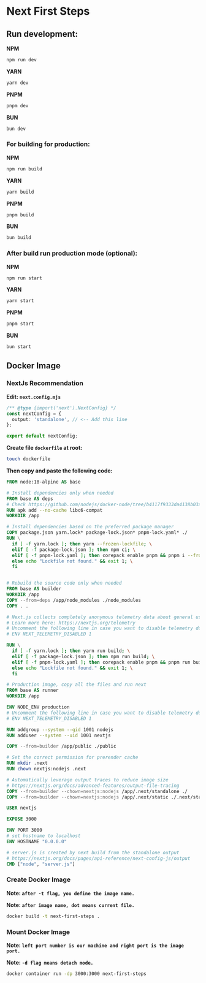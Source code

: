 # Next First Steps

## Run development:

**NPM**
```bash
npm run dev
```

**YARN**

```bash
yarn dev
```

**PNPM**

```bash
pnpm dev
```

**BUN**

```bash
bun dev
```

### For building for production:

**NPM**
```bash
npm run build
```

**YARN**

```bash
yarn build
```

**PNPM**

```bash
pnpm build
```

**BUN**

```bash
bun build
```

### After build run production mode (optional):

**NPM**
```bash
npm run start
```

**YARN**

```bash
yarn start
```

**PNPM**

```bash
pnpm start
```

**BUN**

```bash
bun start
```

## Docker Image

### NextJs Recommendation

**Edit: ```next.config.mjs```**

```typescript
/** @type {import('next').NextConfig} */
const nextConfig = {
  output: 'standalone', // <-- Add this line
};

export default nextConfig;
```

**Create file ```dockerfile``` at root:**

```bash
touch dockerfile
```

**Then copy and paste the following code:**

```dockerfile
FROM node:18-alpine AS base

# Install dependencies only when needed
FROM base AS deps
# Check https://github.com/nodejs/docker-node/tree/b4117f9333da4138b03a546ec926ef50a31506c3#nodealpine to understand why libc6-compat might be needed.
RUN apk add --no-cache libc6-compat
WORKDIR /app

# Install dependencies based on the preferred package manager
COPY package.json yarn.lock* package-lock.json* pnpm-lock.yaml* ./
RUN \
  if [ -f yarn.lock ]; then yarn --frozen-lockfile; \
  elif [ -f package-lock.json ]; then npm ci; \
  elif [ -f pnpm-lock.yaml ]; then corepack enable pnpm && pnpm i --frozen-lockfile; \
  else echo "Lockfile not found." && exit 1; \
  fi


# Rebuild the source code only when needed
FROM base AS builder
WORKDIR /app
COPY --from=deps /app/node_modules ./node_modules
COPY . .

# Next.js collects completely anonymous telemetry data about general usage.
# Learn more here: https://nextjs.org/telemetry
# Uncomment the following line in case you want to disable telemetry during the build.
# ENV NEXT_TELEMETRY_DISABLED 1

RUN \
  if [ -f yarn.lock ]; then yarn run build; \
  elif [ -f package-lock.json ]; then npm run build; \
  elif [ -f pnpm-lock.yaml ]; then corepack enable pnpm && pnpm run build; \
  else echo "Lockfile not found." && exit 1; \
  fi

# Production image, copy all the files and run next
FROM base AS runner
WORKDIR /app

ENV NODE_ENV production
# Uncomment the following line in case you want to disable telemetry during runtime.
# ENV NEXT_TELEMETRY_DISABLED 1

RUN addgroup --system --gid 1001 nodejs
RUN adduser --system --uid 1001 nextjs

COPY --from=builder /app/public ./public

# Set the correct permission for prerender cache
RUN mkdir .next
RUN chown nextjs:nodejs .next

# Automatically leverage output traces to reduce image size
# https://nextjs.org/docs/advanced-features/output-file-tracing
COPY --from=builder --chown=nextjs:nodejs /app/.next/standalone ./
COPY --from=builder --chown=nextjs:nodejs /app/.next/static ./.next/static

USER nextjs

EXPOSE 3000

ENV PORT 3000
# set hostname to localhost
ENV HOSTNAME "0.0.0.0"

# server.js is created by next build from the standalone output
# https://nextjs.org/docs/pages/api-reference/next-config-js/output
CMD ["node", "server.js"]
```

### Create Docker Image

**Note: ```after -t flag, you define the image name.```**

**Note: ```after image name, dot means current file.```**


```bash
docker build -t next-first-steps .
```

### Mount Docker Image

**Note: ```left port number is our machine and right port is the image port.```**

**Note: ```-d flag means detach mode.```**


```bash
docker container run -dp 3000:3000 next-first-steps
```